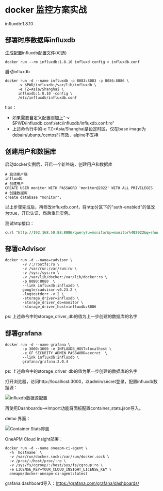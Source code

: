 # docker 监控方案实战

influxdb:1.8.10

## 部署时序数据库influxdb

生成配置influxdb配置文件(可选)

```shell
docker run --rm influxdb:1.8.10 influxd config > influxdb.conf
```

启动influxdb

```shell
docker run -d --name influxdb -p 8083:8083 -p 8086:8086 \
      -v $PWD/influxdb:/var/lib/influxdb \
      -e TZ=Asia/Shanghai \
      influxdb:1.8.10 -config \
      /etc/influxdb/influxdb.conf
```

tips：

+ 如果需要自定义配置则加上"-v $PWD/influxdb.conf:/etc/influxdb/influxdb.conf:ro"
+ 上述命令行中的-e TZ=Asia/Shanghai是设定时区，仅在base image为debain/ubuntu/centos时有效，alpine不支持

## 创建用户和数据库

启动docker实例后，开启一个新终端，创建用户和数据库

```shell
# 启动客户端
influxdb
# 创建用户
CREATE USER monitor WITH PASSWORD 'monitor@2022' WITH ALL PRIVILEGES
# 创建数据库
create database "monitor";
```

以上步骤完成后，再修改influxdb.conf，将http分区下的"auth-enabled"的值改为true，开启认证，然后重启实例。

测试http接口：

```sql
curl "http://192.168.50.88:8086/query?u=monitor&p=monitor%402022&q=show%20databases"
```

## 部署cAdvisor

```shell
docker run -d --name=cadvisor \
		-v /:/rootfs:ro \
        -v /var/run:/var/run:rw \
		-v /sys:/sys:ro \
		-v /var/lib/docker:/var/lib/docker:ro \
		-p 8080:8080  \
		--link influxdb:influxdb \
		google/cadvisor:v0.23.2 \
		-logtostderr -v 2 \
		-storage_driver=influxdb \
		-storage_driver_db=monitor \
		-storage_driver_host=influxdb:8086
```

ps: 上述命令中的storage_driver_db的值为上一步创建的数据库的名字

## 部署grafana

```shell
docker run -d --name grafana \
		-p 3000:3000 -e INFLUXDB_HOST=localhost \
		-e GF_SECURITY_ADMIN_PASSWORD=secret  \
		--link influxdb:influxdb \
		grafana/grafana:3.0.4
```

ps: 上述命令中的storage_driver_db的值为第一步创建的数据库的名字

打开浏览器，访问http://localhost:3000，以admin/secret登录，配置influxdb数据源：

 ![influxdb数据源配置](screenshots/grafana_influxdb_ds.png)	

再使用Dashboards—>Import功能将面板配置container_stats.json导入。

demo 界面： 

![Container Stats界面](screenshots/Container_Stats.png)

OneAPM Cloud Insight部署：

```shell
docker run -d --name oneapm-ci-agent \
  -h `hostname` \
  -v /var/run/docker.sock:/var/run/docker.sock \
  -v /proc/:/host/proc/:ro \
  -v /sys/fs/cgroup/:/host/sys/fs/cgroup:ro \
  -e LICENSE_KEY=YOUR_CLOUD_INSIGHT_LICENSE_KEY \
  oneapm/docker-oneapm-ci-agent:latest
```

grafana dashboard导入：https://grafana.com/grafana/dashboards/